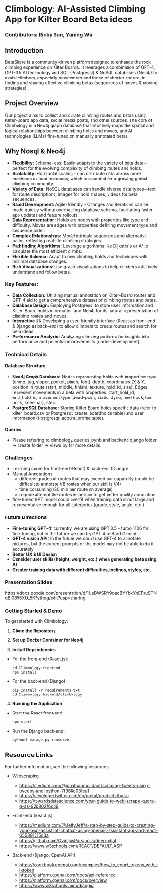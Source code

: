 # Climbology: AI-Assisted Climbing App for Kilter Board Beta ideas

### Contributors: Ricky Sun, Yuning Wu

## Introduction
BetaShare is a community-driven platform designed to enhance the rock climbing experience on Kilter Boards. It leverages a combination of GPT-4, GPT-3.5 AI technology and SQL (Postgresql) & NoSQL databases (Neo4j) to assist climbers, especially newcomers and those of shorter stature, in finding and sharing effective climbing betas (sequences of moves & moving strategies).

## Project Overview
Our project aims to collect and curate climbing routes and betas using Kilter-Board app data, social media posts, and other sources. The core of Climbology is a Neo4j graph database that intuitively maps the spatial and logical relationships between climbing holds and moves, and AI technologies (LLMs) fine-tuned on manually annotated betas.

## Why Nosql & Neo4j
- **Flexibility:** Schema-less: Easily adapts to the variety of beta data—perfect for the evolving complexity of climbing routes and holds.
- **Scalability:** Horizontal scaling - can distribute data across more machines as load increases, which is essential for a growing global climbing community.
- **Variety of Data:** NoSQL databases can handle diverse data types—text for route descriptions, images for hold shapes, videos for beta sequences.
- **Rapid Development:** Agile-friendly - Changes and iterations can be made quickly without overhauling database schema, facilitating faster app updates and feature rollouts.
- **Data Representation:** Holds are nodes with properties like type and difficulty. Moves are edges with properties defining movement type and sequence order.
- **Complex Relationships:** Model intricate sequences and alternative paths, reflecting real-life climbing strategies.
- **Pathfinding Algorithms:** Leverage algorithms like Dijkstra's or A* to calculate the most efficient climbs.
- **Flexible Schema:** Adapt to new climbing holds and techniques with minimal database changes.
- **Rich Visualizations:** Use graph visualizations to help climbers intuitively understand and follow betas.

### Key Features:
- **Data Collection:** Utilizing manual annotation on Kilter-Board routes and GPT-4 aid to get a comprehensive dataset of climbing routes and betas.
- **Database Design:** Employing Postgresql to store user information and Kilter-Board holds information and Neo4j for its natural representation of climbing routes and moves.
- **Interactive UI:** Developing a user-friendly interface (React as front-end & Django as back-end) to allow climbers to create routes and search for beta ideas.
- **Performance Analysis:** Analyzing climbing patterns for insights into performance and potential improvements [under-development].

### Technical Details

#### Database Structure
- **Neo4j Graph Database:** Nodes representing holds with properties: type (crimp, jug, sloper, pocket, pinch, foot), depth, coordinates (X & Y), position in route (start, middle, finish), texture, hold_id, size). Edges represent movements in a beta with properties: start_hold_id, end_hold_id, movement type (dead-point, static, dyno, heel hock, toe hock, knee bar), step.
- **PostgreSQL Database:** Storing Kilter Board holds specific data (refer to kilter_board.csv or Postgresql: create_boardholds table) and user information (Postgresql: acount_profile table).

#### Queries
- Please referring to climbology_queries.ipynb and backend django folder -> create folder -> views.py for more details

### Challenges
- Learning curve for front-end (React) & back-end (Django)
- Manual Annotations
  - different grades of routes that may exceed our capability (could be difficult to annotate V8 routes when our skill is V4)
  - time consuming (30 min per route on average)
  - require attempt the routes in-person to get better quality annotation
 - fine-tuned GPT model could overfit when training data is not large and representative enough for all categories (grade, style, angle, etc.)

### Future Directions
- **Fine-tuning GPT-4:** currently, we are using GPT 3.5 - turbo 1106 for fine-tuning, but in the future we can try GPT 4 or Bard Gemini.
- **GPT-4 vision API:** In the future we could use GPT-4 to annotate pictures, but the current prompts or the model may not be able to do it accurately
- **Better UX & UI Design**
- **Consider user skills (height, weight, etc.) when generating beta using AI**
- **Greater training data with different difficulties, inclines, styles, etc.**

### Presentation Slides
https://docs.google.com/presentation/d/1UeBWSRY9gacBYYbxYnEFauSTNqBl0895XU_5K7ythog/edit?usp=sharing

### Getting Started & Demo

To get started with Climbology:

1. **Clone the Repository**
   
2. **Set up Docker Container for Neo4j**

3. **Install Dependencies**
- For the front-end (React.js):
  ```
  cd Climbology-frontend
  npm install
  ```
- For the back-end (Django):
  ```
  pip install -r requirements.txt
  cd Climbology-backend/climbology
  ```
4. **Running the Application**
- Start the React front-end:
  ```
  npm start
  ```
- Run the Django back-end:
  ```
  python3 manage.py runserver
  ```
  
## Resource Links

For further information, see the following resources:
 
- Webscraping
  - https://medium.com/@jonathanmondaut/scraping-tweets-using-tweepy-and-python-7f368c03fea1
  - https://developer.twitter.com/en/portal/products/basic
  - https://towardsdatascience.com/your-guide-to-web-scrape-quora-q-as-92b802f6dd9

- Front-end (React.js)
  - https://medium.com/@JeffyJeff/a-step-by-step-guide-to-creating-your-own-assistant-chatbot-using-openais-assistant-api-and-react-655391215c3a
  - https://github.com/OvidijusParsiunas/deep-chat
  - https://www.w3schools.com/REACT/DEFAULT.ASP
 
- Back-end (Django, OpenAI API)
  - https://cookbook.openai.com/examples/how_to_count_tokens_with_tiktoken
  - https://platform.openai.com/docs/api-reference
  - https://platform.openai.com/docs/overview
  - https://www.w3schools.com/django/



